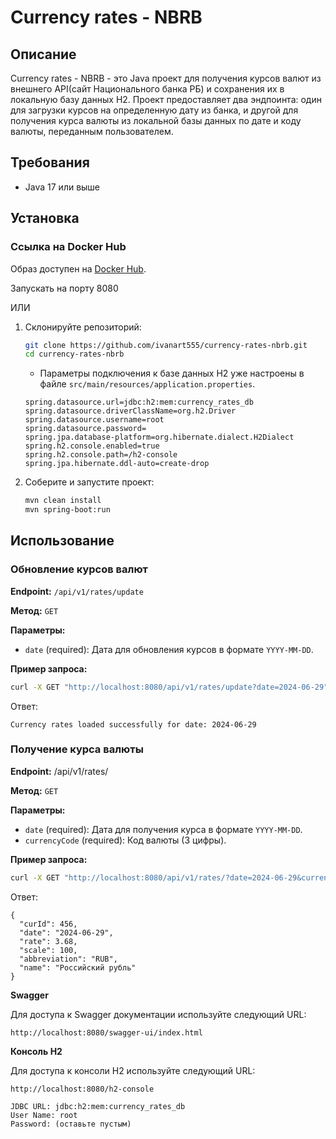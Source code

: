 # Currency rates - NBRB

## Описание

Currency rates - NBRB - это Java проект для получения курсов валют из внешнего API(сайт Национального банка РБ) и сохранения их в локальную базу данных H2. Проект предоставляет два эндпоинта: один для загрузки курсов на определенную дату из банка, и другой для получения курса валюты из локальной базы данных по дате и коду валюты, переданным пользователем.

## Требования

- Java 17 или выше

## Установка

### Ссылка на Docker Hub

Образ доступен на [Docker Hub](https://hub.docker.com/r/ivanart555/currency-rates-nbrb).

Запускать на порту 8080

ИЛИ

1. Склонируйте репозиторий:
    ```sh
    git clone https://github.com/ivanart555/currency-rates-nbrb.git
    cd currency-rates-nbrb
    ```

    - Параметры подключения к базе данных H2 уже настроены в файле `src/main/resources/application.properties`.

    ```properties
    spring.datasource.url=jdbc:h2:mem:currency_rates_db
    spring.datasource.driverClassName=org.h2.Driver
    spring.datasource.username=root
    spring.datasource.password=
    spring.jpa.database-platform=org.hibernate.dialect.H2Dialect
    spring.h2.console.enabled=true
    spring.h2.console.path=/h2-console
    spring.jpa.hibernate.ddl-auto=create-drop
    ```

2. Соберите и запустите проект:
    ```sh
    mvn clean install
    mvn spring-boot:run
    ```

## Использование

### Обновление курсов валют

**Endpoint:** `/api/v1/rates/update`

**Метод:** `GET`

**Параметры:**
- `date` (required): Дата для обновления курсов в формате `YYYY-MM-DD`.

**Пример запроса:**
```sh
curl -X GET "http://localhost:8080/api/v1/rates/update?date=2024-06-29"
```

Ответ:
```
Currency rates loaded successfully for date: 2024-06-29
```

### Получение курса валюты

**Endpoint:** /api/v1/rates/

**Метод:** `GET`

**Параметры:**
- `date` (required): Дата для получения курса в формате `YYYY-MM-DD`.
- `currencyCode` (required): Код валюты (3 цифры).

**Пример запроса:**

```sh
curl -X GET "http://localhost:8080/api/v1/rates/?date=2024-06-29&currencyCode=643"
```

Ответ:

```
{
  "curId": 456,
  "date": "2024-06-29",
  "rate": 3.68,
  "scale": 100,
  "abbreviation": "RUB",
  "name": "Российский рубль"
}
```

**Swagger**

Для доступа к Swagger документации используйте следующий URL:
```
http://localhost:8080/swagger-ui/index.html
```

**Консоль H2**

Для доступа к консоли H2 используйте следующий URL:

```
http://localhost:8080/h2-console
```

```
JDBC URL: jdbc:h2:mem:currency_rates_db
User Name: root
Password: (оставьте пустым)
```